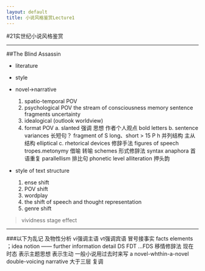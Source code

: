```yaml
---
layout: default
title: 小说风格鉴赏Lecture1
---
```


#21实世纪小说风格鉴赏
***

##The Blind Assassin

* literature
* style
* novel->narrative
	1. spatio-temporal POV
	2. psychological POV
		the stream of consciousness
		memory
		sentence fragments
		uncertainty
	3. idealogical (outlook worldview)
	4. format POV
		a. slanted 强调 思想 作者个人观点
			bold letters
		b. sentence variances 长短句？
			fragment of S
			long、short > 15
			P h 并列结构 主从结构
			elliptical
		c. rhetorical devices 修辞手法
			figures of speech
				tropes.metonymy 借喻 转喻
			schemes 形式修辞法
				syntax
					anaphora 首语重复
					parallellism 排比句
				phonetic level
					alliteration 押头韵

* style of text structure
	1. ense shift
	2. POV shift
	3. wordplay
	4. the shift of speech and thought representation
	5. genre shift
>vividness  stage effect
***
###以下为乱记
及物性分析 vi强调主语 vt强调宾语
冒号接事实 facts elements ；idea notion
—— further information detail
DS FDT ...FDS
移情修辞法
现在时态 表示主题思想 表示生动 一般小说用过去时来写
a novel-whthin-a-novel
double-voicing narrative 大于三层 复调
